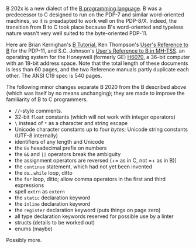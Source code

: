 B 202x is a new dialect of the
[B programming language](https://en.wikipedia.org/wiki/B_(programming_language)).
B was a predecessor to C designed to run on the PDP-7 and
similar word-oriented machines, so it is preadapted to
work well on the PDP-8/X.  Indeed, the transition from B
to C took place because B's word-oriented and typeless nature
wasn't very well suited to the byte-oriented PDP-11.

Here are Brian Kernighan's
[B Tutorial](https://www.bell-labs.com/usr/dmr/www/btut.pdf),
Ken Thompson's [User's Reference to B](https://www.bell-labs.com/usr/dmr/www/kbman.html) for the PDP-11,
and S.C. Johnson's [User's Reference to B in MH-TSS](https://www.bell-labs.com/usr/dmr/www/bref.pdf).
an operating system for the Honeywell
(formerly GE) [H6070](https://en.wikipedia.org/wiki/Honeywell_6000_series),
a 36-bit computer with an 18-bit address space.
Note that the total length of these documents
is less than 60 pages, and the two Reference manuals
partly duplicate each other.  The ANSI C19 spec is 540 pages.

The following minor changes separate B 2020 from the B described above
(which was itself by no means unchanging);
they are made to improve the familiarity of B to C programmers.

 * `//`-style comments.
 * 32-bit `float` constants (which will not work with integer operators)
 * `\` instead of `*` as a character and string escape
 * Unicode character constants up to four *bytes*; Unicode string constants (UTF-8 internally)
 * identifiers of any length and Unicode
 * the `0x` hexadecimal prefix on numbers
 * the `&&` and `||` operators break the ambiguity
 * the assignment operators are reversed (+= as in C, not =+ as in B)]
 * the `continue` statement, which had not yet been invented
 * the `do`...`while` loop, ditto
 * the `for` loop, ditto; allow comma operators in the first and third expressions
 * spell `extrn` as `extern`
 * the `static` declaration keyword
 * the `inline` declaration keyword
 * the `register` declaration keyword (puts things on page zero)
 * all type declaration keywords reserved for possible use by a linter
 * structs (details to be worked out)
 * enums (maybe)
 
 Possibly more.
 
